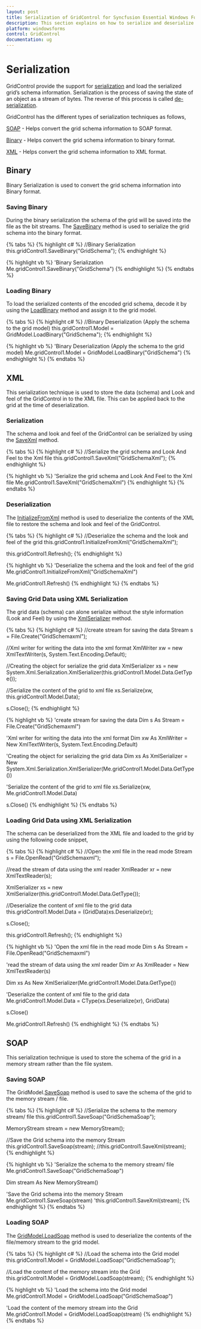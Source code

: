 ```yaml
---
layout: post
title: Serialization of GridControl for Syncfusion Essential Windows Forms
description: This section explains on how to serialize and deserialize GridControl.
platform: windowsforms
control: GridControl
documentation: ug
---
```


# Serialization

GridControl provide the support for [serialization](https://msdn.microsoft.com/en-us/library/ms233843.aspx#) and load the serialized grid’s schema information. Serialization is the process of saving the state of an object as a stream of bytes. The reverse of this process is called [de-serialization](https://msdn.microsoft.com/en-us/library/fa420a9y.aspx#).

GridControl has the different types of serialization techniques as follows,

[SOAP](https://msdn.microsoft.com/en-us/library/d5wt2he6.aspx#) - Helps convert the grid schema information to SOAP format.

[Binary](https://msdn.microsoft.com/en-us/library/72hyey7b.aspx#) - Helps convert the grid schema information to binary format.

[XML](https://msdn.microsoft.com/en-us/library/ms172873.aspx#) - Helps convert the grid schema information to XML format.

## Binary 

Binary Serialization is used to convert the grid schema information into Binary format. 

### Saving Binary

During the binary serialization the schema of the grid will be saved into the file as the bit streams. The [SaveBinary](http://help.syncfusion.com/cr/cref_files/windowsforms/grid/Syncfusion.Grid.Windows~Syncfusion.Windows.Forms.Grid.GridControl~SaveBinary.html#) method is used to serialize the grid schema into the binary format.

{% tabs %} 
{% highlight c# %}
//Binary Serialization
this.gridControl1.SaveBinary("GridSchema");
{% endhighlight %}

{% highlight vb %}
'Binary Serialization
Me.gridControl1.SaveBinary("GridSchema")
{% endhighlight %}
{% endtabs %} 


### Loading Binary

To load the serialized contents of the encoded grid schema, decode it by using the [LoadBinary](http://help.syncfusion.com/cr/cref_files/windowsforms/grid/Syncfusion.Grid.Windows~Syncfusion.Windows.Forms.Grid.GridControl~LoadBinary.html#) method and assign it to the grid model.

{% tabs %} 
{% highlight c# %}
//Binary Deserialization (Apply the schema to the grid model)
this.gridControl1.Model = GridModel.LoadBinary("GridSchema");
{% endhighlight %}

{% highlight vb %}
'Binary Deserialization (Apply the schema to the grid model)
Me.gridControl1.Model = GridModel.LoadBinary("GridSchema")
{% endhighlight %}
{% endtabs %}


## XML 

This serialization technique is used to store the data (schema) and Look and feel of the GridControl in to the XML file. This can be applied back to the grid at the time of deserialization.

### Serialization 

The schema and look and feel of the GridControl can be serialized by using the [SaveXml](http://help.syncfusion.com/cr/cref_files/windowsforms/gridconverter/Syncfusion.Grid.Windows~Syncfusion.Windows.Forms.Grid.GridControl~SaveXml.html#) method. 

{% tabs %} 
{% highlight c# %}
//Serialize the grid schema and Look And Feel to the Xml file
this.gridControl1.SaveXml("GridSchemaXml");
{% endhighlight %}

{% highlight vb %}
'Serialize the grid schema and Look And Feel to the Xml file
Me.gridControl1.SaveXml("GridSchemaXml")
{% endhighlight %}
{% endtabs %}

### Deserialization 

The [InitializeFromXml](http://help.syncfusion.com/cr/cref_files/windowsforms/grid/Syncfusion.Grid.Windows~Syncfusion.Windows.Forms.Grid.GridControl~InitializeFromXml.html#) method is used to deserialize the contents of the XML file to restore the schema and look and feel of the GridControl.

{% tabs %} 
{% highlight c# %}
//Deserialize the schema and the look and feel of the grid
this.gridControl1.InitializeFromXml("GridSchemaXml");

this.gridControl1.Refresh();
{% endhighlight %}

{% highlight vb %}
'Deserialize the schema and the look and feel of the grid
Me.gridControl1.InitializeFromXml("GridSchemaXml")

Me.gridControl1.Refresh()
{% endhighlight %}
{% endtabs %}

### Saving Grid Data using XML Serialization 

The grid data (schema) can alone serialize without the style information (Look and Feel) by using the [XmlSerializer](https://msdn.microsoft.com/en-us/library/system.xml.serialization.xmlserializer.aspx#) method. 

{% tabs %} 
{% highlight c# %}
//create stream for saving the data
Stream s = File.Create("GridSchemaxml");

//Xml writer for writing the data into the xml format
XmlWriter xw = new XmlTextWriter(s, System.Text.Encoding.Default);

//Creating the object for serialize the grid data
XmlSerializer xs = new System.Xml.Serialization.XmlSerializer(this.gridControl1.Model.Data.GetType());

//Serialize the content of the grid to xml file
xs.Serialize(xw, this.gridControl1.Model.Data);

s.Close();
{% endhighlight %}

{% highlight vb %}
'create stream for saving the data
Dim s As Stream = File.Create("GridSchemaxml")

'Xml writer for writing the data into the xml format
Dim xw As XmlWriter = New XmlTextWriter(s, System.Text.Encoding.Default)

'Creating the object for serializing the grid data
Dim xs As XmlSerializer = New System.Xml.Serialization.XmlSerializer(Me.gridControl1.Model.Data.GetType())

'Serialize the content of the grid to xml file
xs.Serialize(xw, Me.gridControl1.Model.Data)

s.Close()
{% endhighlight %}
{% endtabs %}

### Loading Grid Data using XML Serialization

The schema can be deserialized from the XML file and loaded to the grid by using the following code snippet,  

{% tabs %} 
{% highlight c# %}
//Open the xml file in the read mode
Stream s = File.OpenRead("GridSchemaxml");

//read the stream of data using the xml reader
XmlReader xr = new XmlTextReader(s);

XmlSerializer xs = new XmlSerializer(this.gridControl1.Model.Data.GetType());

//Deserialize the content of xml file to the grid data
this.gridControl1.Model.Data = (GridData)xs.Deserialize(xr);

s.Close();

this.gridControl1.Refresh();
{% endhighlight %}

{% highlight vb %}
'Open the xml file in the read mode
Dim s As Stream = File.OpenRead("GridSchemaxml")

'read the stream of data using the xml reader
Dim xr As XmlReader = New XmlTextReader(s)

Dim xs As New XmlSerializer(Me.gridControl1.Model.Data.GetType())

'Deserialize the content of xml file to the grid data
Me.gridControl1.Model.Data = CType(xs.Deserialize(xr), GridData)

s.Close()

Me.gridControl1.Refresh()
{% endhighlight %}
{% endtabs %}

## SOAP

This serialization technique is used to store the schema of the grid in a memory stream rather than the file system.

### Saving SOAP

The GridModel.[SaveSoap](http://help.syncfusion.com/cr/cref_files/windowsforms/grid/Syncfusion.Grid.Windows~Syncfusion.Windows.Forms.Grid.GridModel~SaveSoap.html#) method is used to save the schema of the grid to the memory stream / file.

{% tabs %} 
{% highlight c# %}
//Serialize the schema to the memory stream/ file
this.gridControl1.SaveSoap("GridSchemaSoap");

MemoryStream stream = new MemoryStream();

//Save the Grid schema into the memory Stream 
this.gridControl1.SaveSoap(stream);  //this.gridControl1.SaveXml(stream);
{% endhighlight %}

{% highlight vb %}
'Serialize the schema to the memory stream/ file
Me.gridControl1.SaveSoap("GridSchemaSoap")

Dim stream As New MemoryStream()

'Save the Grid schema into the memory Stream 
Me.gridControl1.SaveSoap(stream) 'this.gridControl1.SaveXml(stream);
{% endhighlight %}
{% endtabs %}

### Loading SOAP

The [GridModel.LoadSoap](http://help.syncfusion.com/cr/cref_files/windowsforms/grid/Syncfusion.Grid.Windows~Syncfusion.Windows.Forms.Grid.GridControl~LoadSoap.html#) method is used to deserialize the contents of the file/memory stream to the grid model.

{% tabs %} 
{% highlight c# %}
//Load the schema into the Grid model
this.gridControl1.Model = GridModel.LoadSoap("GridSchemaSoap");

//Load the content of the memory stream into the Grid
this.gridControl1.Model = GridModel.LoadSoap(stream);
{% endhighlight %}

{% highlight vb %}
'Load the schema into the Grid model
Me.gridControl1.Model = GridModel.LoadSoap("GridSchemaSoap")

'Load the content of the memory stream into the Grid
Me.gridControl1.Model = GridModel.LoadSoap(stream)
{% endhighlight %}
{% endtabs %}